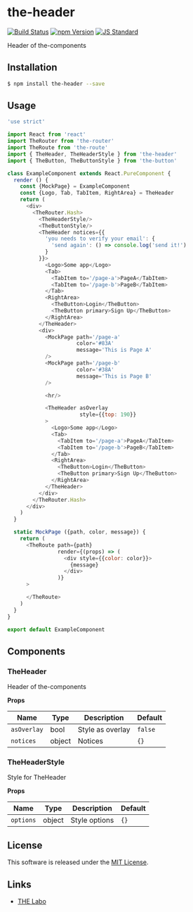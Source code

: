 the-header
==========

<!---
This file is generated by ape-tmpl. Do not update manually.
--->

<!-- Badge Start -->
<a name="badges"></a>

[![Build Status][bd_travis_shield_url]][bd_travis_url]
[![npm Version][bd_npm_shield_url]][bd_npm_url]
[![JS Standard][bd_standard_shield_url]][bd_standard_url]

[bd_repo_url]: https://github.com/the-labo/the-header
[bd_travis_url]: http://travis-ci.org/the-labo/the-header
[bd_travis_shield_url]: http://img.shields.io/travis/the-labo/the-header.svg?style=flat
[bd_travis_com_url]: http://travis-ci.com/the-labo/the-header
[bd_travis_com_shield_url]: https://api.travis-ci.com/the-labo/the-header.svg?token=
[bd_license_url]: https://github.com/the-labo/the-header/blob/master/LICENSE
[bd_codeclimate_url]: http://codeclimate.com/github/the-labo/the-header
[bd_codeclimate_shield_url]: http://img.shields.io/codeclimate/github/the-labo/the-header.svg?style=flat
[bd_codeclimate_coverage_shield_url]: http://img.shields.io/codeclimate/coverage/github/the-labo/the-header.svg?style=flat
[bd_gemnasium_url]: https://gemnasium.com/the-labo/the-header
[bd_gemnasium_shield_url]: https://gemnasium.com/the-labo/the-header.svg
[bd_npm_url]: http://www.npmjs.org/package/the-header
[bd_npm_shield_url]: http://img.shields.io/npm/v/the-header.svg?style=flat
[bd_standard_url]: http://standardjs.com/
[bd_standard_shield_url]: https://img.shields.io/badge/code%20style-standard-brightgreen.svg

<!-- Badge End -->


<!-- Description Start -->
<a name="description"></a>

Header of the-components

<!-- Description End -->


<!-- Overview Start -->
<a name="overview"></a>



<!-- Overview End -->


<!-- Sections Start -->
<a name="sections"></a>

<!-- Section from "doc/guides/01.Installation.md.hbs" Start -->

<a name="section-doc-guides-01-installation-md"></a>

Installation
-----

```bash
$ npm install the-header --save
```


<!-- Section from "doc/guides/01.Installation.md.hbs" End -->

<!-- Section from "doc/guides/02.Usage.md.hbs" Start -->

<a name="section-doc-guides-02-usage-md"></a>

Usage
---------

```javascript
'use strict'

import React from 'react'
import TheRouter from 'the-router'
import TheRoute from 'the-route'
import { TheHeader, TheHeaderStyle } from 'the-header'
import { TheButton, TheButtonStyle } from 'the-button'

class ExampleComponent extends React.PureComponent {
  render () {
    const {MockPage} = ExampleComponent
    const {Logo, Tab, TabItem, RightArea} = TheHeader
    return (
      <div>
        <TheRouter.Hash>
          <TheHeaderStyle/>
          <TheButtonStyle/>
          <TheHeader notices={{
            'you needs to verify your email': {
              'send again': () => console.log('send it!')
            }
          }}>
            <Logo>Some app</Logo>
            <Tab>
              <TabItem to='/page-a'>PageA</TabItem>
              <TabItem to='/page-b'>PageB</TabItem>
            </Tab>
            <RightArea>
              <TheButton>Login</TheButton>
              <TheButton primary>Sign Up</TheButton>
            </RightArea>
          </TheHeader>
          <div>
            <MockPage path='/page-a'
                      color='#83A'
                      message='This is Page A'
            />
            <MockPage path='/page-b'
                      color='#38A'
                      message='This is Page B'
            />

            <hr/>

            <TheHeader asOverlay
                       style={{top: 190}}
            >
              <Logo>Some app</Logo>
              <Tab>
                <TabItem to='/page-a'>PageA</TabItem>
                <TabItem to='/page-b'>PageB</TabItem>
              </Tab>
              <RightArea>
                <TheButton>Login</TheButton>
                <TheButton primary>Sign Up</TheButton>
              </RightArea>
            </TheHeader>
          </div>
        </TheRouter.Hash>
      </div>
    )
  }

  static MockPage ({path, color, message}) {
    return (
      <TheRoute path={path}
                render={(props) => (
                  <div style={{color: color}}>
                    {message}
                  </div>
                )}
      >

      </TheRoute>
    )
  }
}

export default ExampleComponent

```


<!-- Section from "doc/guides/02.Usage.md.hbs" End -->

<!-- Section from "doc/guides/03.Components.md.hbs" Start -->

<a name="section-doc-guides-03-components-md"></a>

Components
-----------

### TheHeader

Header of the-components

**Props**

| Name | Type | Description | Default |
| --- | --- | ---- | ---- |
| `asOverlay` | bool  | Style as overlay | `false` |
| `notices` | object  | Notices | `{}` |
### TheHeaderStyle

Style for TheHeader

**Props**

| Name | Type | Description | Default |
| --- | --- | ---- | ---- |
| `options` | object  | Style options | `{}` |


<!-- Section from "doc/guides/03.Components.md.hbs" End -->


<!-- Sections Start -->


<!-- LICENSE Start -->
<a name="license"></a>

License
-------
This software is released under the [MIT License](https://github.com/the-labo/the-header/blob/master/LICENSE).

<!-- LICENSE End -->


<!-- Links Start -->
<a name="links"></a>

Links
------

+ [THE Labo][t_h_e_labo_url]

[t_h_e_labo_url]: https://github.com/the-labo

<!-- Links End -->

